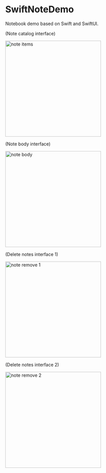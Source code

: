 # SwiftNoteDemo
Notebook demo based on Swift and SwiftUI.

(Note catalog interface)

<img src="https://cdn.jsdelivr.net/gh/Jen-Jon/CDN_Bank/srcs/note_items.png" width = "300" alt="note items" align=center />


(Note body interface)

<img src="https://cdn.jsdelivr.net/gh/Jen-Jon/CDN_Bank/srcs/note_body.png" width = "300" alt="note body" align=center />


(Delete notes interface 1)

<img src="https://cdn.jsdelivr.net/gh/Jen-Jon/CDN_Bank/srcs/note_remove1.png" width = "300" alt="note remove 1" align=center />

(Delete notes interface 2)

<img src="https://cdn.jsdelivr.net/gh/Jen-Jon/CDN_Bank/srcs/note_remove2.png" width = "300" alt="note remove 2" align=center />
